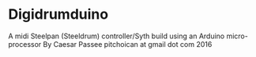 # Digidrumduino
A midi Steelpan (Steeldrum) controller/Syth
build using an Arduino micro-processor
By Caesar Passee
pitchoican at gmail dot com
2016
